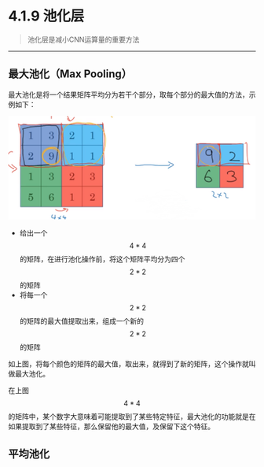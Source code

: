 # 4.1.9 池化层

> 池化层是减小CNN运算量的重要方法

---

## 最大池化（Max Pooling）

最大池化是将一个结果矩阵平均分为若干个部分，取每个部分的最大值的方法，示例如下：

![](/assets/419/MaxPooling.png)

* 给出一个$$4*4$$的矩阵，在进行池化操作前，将这个矩阵平均分为四个$$2*2$$的矩阵
* 将每一个$$2*2$$的矩阵的最大值提取出来，组成一个新的$$2*2$$的矩阵

如上图，将每个颜色的矩阵的最大值，取出来，就得到了新的矩阵，这个操作就叫做最大池化。

在上图$$4*4$$的矩阵中，某个数字大意味着可能提取到了某些特定特征，最大池化的功能就是在如果提取到了某些特征，那么保留他的最大值，及保留下这个特征。

## 平均池化

